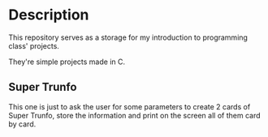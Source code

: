 # Description

This repository serves as a storage for my introduction to programming class' projects.

They're simple projects made in C.

## Super Trunfo

This one is just to ask the user for some parameters to create 2 cards of Super Trunfo, store the information and print on the screen all of them card by card.
